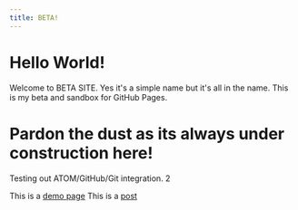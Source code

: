 ```yaml
---
title: BETA!
---
```


# Hello World!

Welcome to BETA SITE. Yes it's a simple name but it's all in the name. This is my beta and sandbox for GitHub Pages.

# Pardon the dust as its always under construction here!

Testing out ATOM/GitHub/Git integration. 2

This is a [demo page](/page-demo)
This is a [post](/test-post)
